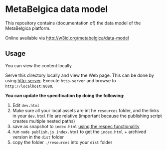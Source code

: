 # MetaBelgica data model
This repository contains (documentation of) the data model of the MetaBelgica platform.

Online available via http://w3id.org/metabelgica/data-model

## Usage

You can view the content locally

Serve this directory locally and view the Web page.
This can be done by using [http-server](https://github.com/indexzero/http-server).
Execute `http-server` and
browse to `http://localhost:8080`.

**You can update the specification by doing the following:**

1. Edit `dev.html`
2. Make sure all your local assets are int he `resources` folder, and the links in your `dev.html` file are relative (important because the publishing script creates multiple nested paths)
3. save as snapshot to `index.html` [using the respec functionality](https://respec.org/docs/#using-browser)
4. run `node publish.js index.html` to get the `index.html` + archived version in the `dist` folder
5. copy the folder `./resources` into your `dist` folder
